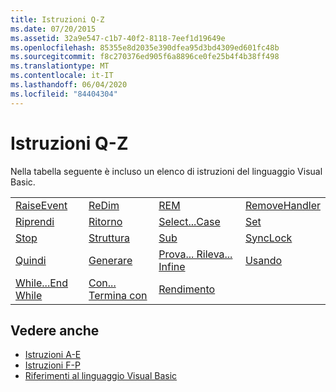 ```yaml
---
title: Istruzioni Q-Z
ms.date: 07/20/2015
ms.assetid: 32a9e547-c1b7-40f2-8118-7eef1d19649e
ms.openlocfilehash: 85355e8d2035e390dfea95d3bd4309ed601fc48b
ms.sourcegitcommit: f8c270376ed905f6a8896ce0fe25b4f4b38ff498
ms.translationtype: MT
ms.contentlocale: it-IT
ms.lasthandoff: 06/04/2020
ms.locfileid: "84404304"
---
```

# <a name="q-z-statements"></a>Istruzioni Q-Z
Nella tabella seguente è incluso un elenco di istruzioni del linguaggio Visual Basic.  
  
|||||  
|---|---|---|---|  
|[RaiseEvent](raiseevent-statement.md)|[ReDim](redim-statement.md)|[REM](rem-statement.md)|[RemoveHandler](removehandler-statement.md)|  
|[Riprendi](resume-statement.md)|[Ritorno](return-statement.md)|[Select...Case](select-case-statement.md)|[Set](set-statement.md)|  
|[Stop](stop-statement.md)|[Struttura](structure-statement.md)|[Sub](sub-statement.md)|[SyncLock](synclock-statement.md)|  
|[Quindi](then-statement.md)|[Generare](throw-statement.md)|[Prova... Rileva... Infine](try-catch-finally-statement.md)|[Usando](using-statement.md)|  
|[While...End While](while-end-while-statement.md)|[Con... Termina con](with-end-with-statement.md)|[Rendimento](yield-statement.md)||  
  
## <a name="see-also"></a>Vedere anche

- [Istruzioni A-E](a-e-statements.md)
- [Istruzioni F-P](f-p-statements.md)
- [Riferimenti al linguaggio Visual Basic](../index.md)
